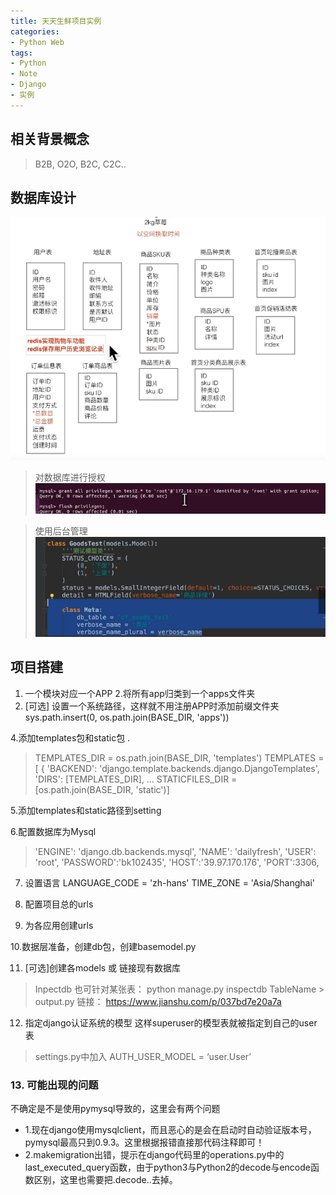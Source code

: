 ```yaml
---
title: 天天生鲜项目实例
categories:
- Python Web
tags: 
- Python
- Note
- Django
- 实例
---
```


## 相关背景概念

> B2B, O2O, B2C, C2C..

## 数据库设计
![enter description here](./images/1573441070020.png)

> 对数据库进行授权
> ![enter description here](./images/1573442010455.png)

> 使用后台管理
>![enter description here](./images/1573442404015.png)


## 项目搭建

1. 一个模块对应一个APP
2.将所有app归类到一个apps文件夹
3. \[可选\]  设置一个系统路径，这样就不用注册APP时添加前缀文件夹
	sys.path.insert(0, os.path.join(BASE_DIR, 'apps'))
	
4.添加templates包和static包
.
>TEMPLATES_DIR = os.path.join(BASE_DIR, 'templates')
>TEMPLATES = [
    {
        'BACKEND': 'django.template.backends.django.DjangoTemplates',
        'DIRS': [TEMPLATES_DIR],
		...
> STATICFILES_DIR = [os.path.join(BASE_DIR, 'static')]


5.添加templates和static路径到setting

6.配置数据库为Mysql

>   'ENGINE': 'django.db.backends.mysql',
        'NAME': 'dailyfresh',
        'USER': 'root',
        'PASSWORD':'bk102435',
        'HOST':'39.97.170.176',
        'PORT':3306,
	
7. 设置语言
LANGUAGE_CODE = 'zh-hans'
TIME_ZONE = 'Asia/Shanghai'

8. 配置项目总的urls
9. 为各应用创建urls

10.数据层准备，创建db包，创建basemodel.py

11. \[可选\]创建各models 或 链接现有数据库

> Inpectdb 也可针对某张表：
> python manage.py inspectdb TableName > output.py
> 链接： https://www.jianshu.com/p/037bd7e20a7a

12. 指定django认证系统的模型
这样superuser的模型表就被指定到自己的user表
> settings.py中加入 
> AUTH_USER_MODEL = ‘user.User’

###  13.  可能出现的问题
不确定是不是使用pymysql导致的，这里会有两个问题
*  1.现在django使用mysqlclient，而且恶心的是会在启动时自动验证版本号，pymysql最高只到0.9.3。这里根据报错直接那代码注释即可！
*  2.makemigration出错，提示在django代码里的operations.py中的last_executed_query函数，由于python3与Python2的decode与encode函数区别，这里也需要把.decode..去掉。




	
	 
